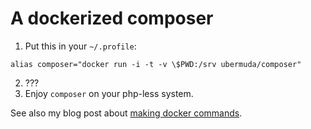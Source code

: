 # A dockerized composer

1. Put this in your `~/.profile`:

```
alias composer="docker run -i -t -v \$PWD:/srv ubermuda/composer"
```

2. ???
3. Enjoy `composer` on your php-less system.

See also my blog post about [making docker commands](http://geoffrey.io/making-docker-commands.html).